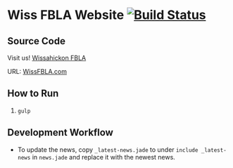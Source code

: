 # Wiss FBLA Website [![Build Status](https://travis-ci.org/LeungEnterprisesHosting/wissfbla.svg?branch=master)](https://travis-ci.org/LeungEnterprisesHosting/wissfbla)
## Source Code
Visit us! [Wissahickon FBLA](http://wissfbla.com)

URL: [WissFBLA.com](http://wissfbla.com)

## How to Run
1. `gulp`

## Development Workflow
* To update the news, copy `_latest-news.jade` to under `include _latest-news` in `news.jade` and replace it with the newest news.

